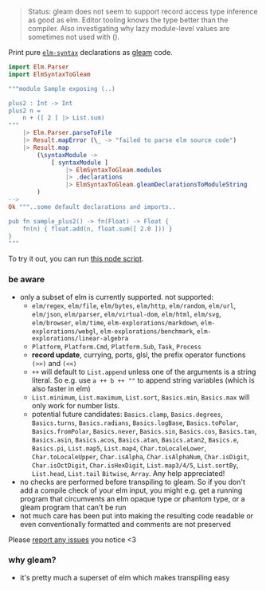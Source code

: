 > Status: gleam does not seem to support record access type inference as good as elm.
Editor tooling knows the type better than the compiler.
> Also investigating why lazy module-level values are sometimes not used with ().

Print pure [`elm-syntax`](https://dark.elm.dmy.fr/packages/stil4m/elm-syntax/latest/) declarations as
[gleam](https://gleam.run/) code.

```elm
import Elm.Parser
import ElmSyntaxToGleam

"""module Sample exposing (..)

plus2 : Int -> Int
plus2 n =
    n + ([ 2 ] |> List.sum)
"""
    |> Elm.Parser.parseToFile
    |> Result.mapError (\_ -> "failed to parse elm source code")
    |> Result.map
        (\syntaxModule ->
            [ syntaxModule ]
                |> ElmSyntaxToGleam.modules
                |> .declarations
                |> ElmSyntaxToGleam.gleamDeclarationsToModuleString
        )
-->
Ok """..some default declarations and imports..

pub fn sample_plus2() -> fn(Float) -> Float {
    fn(n) { float.add(n, float.sum([ 2.0 ])) }
}
"""
```

To try it out, you can
run [this node script](https://github.com/lue-bird/elm-syntax-to-gleam/tree/main/node-elm-to-gleam).

### be aware

-   only a subset of elm is currently supported. not supported:
    -   `elm/regex`, `elm/file`, `elm/bytes`, `elm/http`, `elm/random`, `elm/url`, `elm/json`, `elm/parser`, `elm/virtual-dom`,
        `elm/html`, `elm/svg`, `elm/browser`, `elm/time`, `elm-explorations/markdown`, `elm-explorations/webgl`, `elm-explorations/benchmark`, `elm-explorations/linear-algebra`
    -   `Platform`, `Platform.Cmd`, `Platform.Sub`, `Task`, `Process`
    -   **record update**, currying, ports, glsl, the prefix operator functions `(>>)` and `(<<)`
    -   `++` will default to `List.append` unless one of the arguments is a string literal. So e.g. use `a ++ b ++ ""` to append string variables (which is also faster in elm)
    - `List.minimum`, `List.maximum`, `List.sort`, `Basics.min`, `Basics.max` will only work for number lists.
    -   potential future candidates: `Basics.clamp`, `Basics.degrees`, `Basics.turns`,
        `Basics.radians`, `Basics.logBase`, `Basics.toPolar`, `Basics.fromPolar`, `Basics.never`, `Basics.sin`, `Basics.cos`, `Basics.tan`, `Basics.asin`, `Basics.acos`, `Basics.atan`, `Basics.atan2`, `Basics.e`, `Basics.pi`, `List.map5`, `List.map4`, `Char.toLocaleLower`, `Char.toLocaleUpper`, `Char.isAlpha`, `Char.isAlphaNum`, `Char.isDigit`, `Char.isOctDigit`, `Char.isHexDigit`, `List.map3/4/5`, `List.sortBy`, `List.head`, `List.tail` `Bitwise`, `Array`. Any help appreciated!
-   no checks are performed before transpiling to gleam. So if you don't add a compile check of your elm input,
    you might e.g. get a running program that circumvents an elm opaque type or phantom type, or a gleam program that can't be run
-   not much care has been put into making the resulting code readable or even conventionally formatted
    and comments are not preserved

Please [report any issues](https://github.com/lue-bird/elm-syntax-to-gleam/issues/new) you notice <3

### why gleam?
-   it's pretty much a superset of elm which makes transpiling easy
